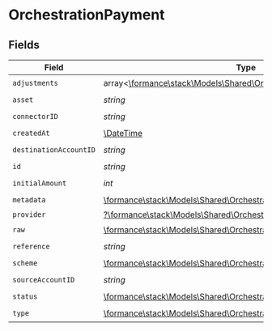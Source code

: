 # OrchestrationPayment


## Fields

| Field                                                                                                                        | Type                                                                                                                         | Required                                                                                                                     | Description                                                                                                                  | Example                                                                                                                      |
| ---------------------------------------------------------------------------------------------------------------------------- | ---------------------------------------------------------------------------------------------------------------------------- | ---------------------------------------------------------------------------------------------------------------------------- | ---------------------------------------------------------------------------------------------------------------------------- | ---------------------------------------------------------------------------------------------------------------------------- |
| `adjustments`                                                                                                                | array<[\formance\stack\Models\Shared\OrchestrationPaymentAdjustment](../../Models/Shared/OrchestrationPaymentAdjustment.md)> | :heavy_check_mark:                                                                                                           | N/A                                                                                                                          |                                                                                                                              |
| `asset`                                                                                                                      | *string*                                                                                                                     | :heavy_check_mark:                                                                                                           | N/A                                                                                                                          | USD                                                                                                                          |
| `connectorID`                                                                                                                | *string*                                                                                                                     | :heavy_check_mark:                                                                                                           | N/A                                                                                                                          |                                                                                                                              |
| `createdAt`                                                                                                                  | [\DateTime](https://www.php.net/manual/en/class.datetime.php)                                                                | :heavy_check_mark:                                                                                                           | N/A                                                                                                                          |                                                                                                                              |
| `destinationAccountID`                                                                                                       | *string*                                                                                                                     | :heavy_check_mark:                                                                                                           | N/A                                                                                                                          |                                                                                                                              |
| `id`                                                                                                                         | *string*                                                                                                                     | :heavy_check_mark:                                                                                                           | N/A                                                                                                                          | XXX                                                                                                                          |
| `initialAmount`                                                                                                              | *int*                                                                                                                        | :heavy_check_mark:                                                                                                           | N/A                                                                                                                          | 100                                                                                                                          |
| `metadata`                                                                                                                   | [\formance\stack\Models\Shared\OrchestrationPaymentMetadata](../../Models/Shared/OrchestrationPaymentMetadata.md)            | :heavy_check_mark:                                                                                                           | N/A                                                                                                                          |                                                                                                                              |
| `provider`                                                                                                                   | [?\formance\stack\Models\Shared\OrchestrationConnector](../../Models/Shared/OrchestrationConnector.md)                       | :heavy_minus_sign:                                                                                                           | N/A                                                                                                                          |                                                                                                                              |
| `raw`                                                                                                                        | [\formance\stack\Models\Shared\OrchestrationPaymentRaw](../../Models/Shared/OrchestrationPaymentRaw.md)                      | :heavy_check_mark:                                                                                                           | N/A                                                                                                                          |                                                                                                                              |
| `reference`                                                                                                                  | *string*                                                                                                                     | :heavy_check_mark:                                                                                                           | N/A                                                                                                                          |                                                                                                                              |
| `scheme`                                                                                                                     | [\formance\stack\Models\Shared\OrchestrationPaymentScheme](../../Models/Shared/OrchestrationPaymentScheme.md)                | :heavy_check_mark:                                                                                                           | N/A                                                                                                                          |                                                                                                                              |
| `sourceAccountID`                                                                                                            | *string*                                                                                                                     | :heavy_check_mark:                                                                                                           | N/A                                                                                                                          |                                                                                                                              |
| `status`                                                                                                                     | [\formance\stack\Models\Shared\OrchestrationPaymentStatus](../../Models/Shared/OrchestrationPaymentStatus.md)                | :heavy_check_mark:                                                                                                           | N/A                                                                                                                          |                                                                                                                              |
| `type`                                                                                                                       | [\formance\stack\Models\Shared\OrchestrationPaymentType](../../Models/Shared/OrchestrationPaymentType.md)                    | :heavy_check_mark:                                                                                                           | N/A                                                                                                                          |                                                                                                                              |